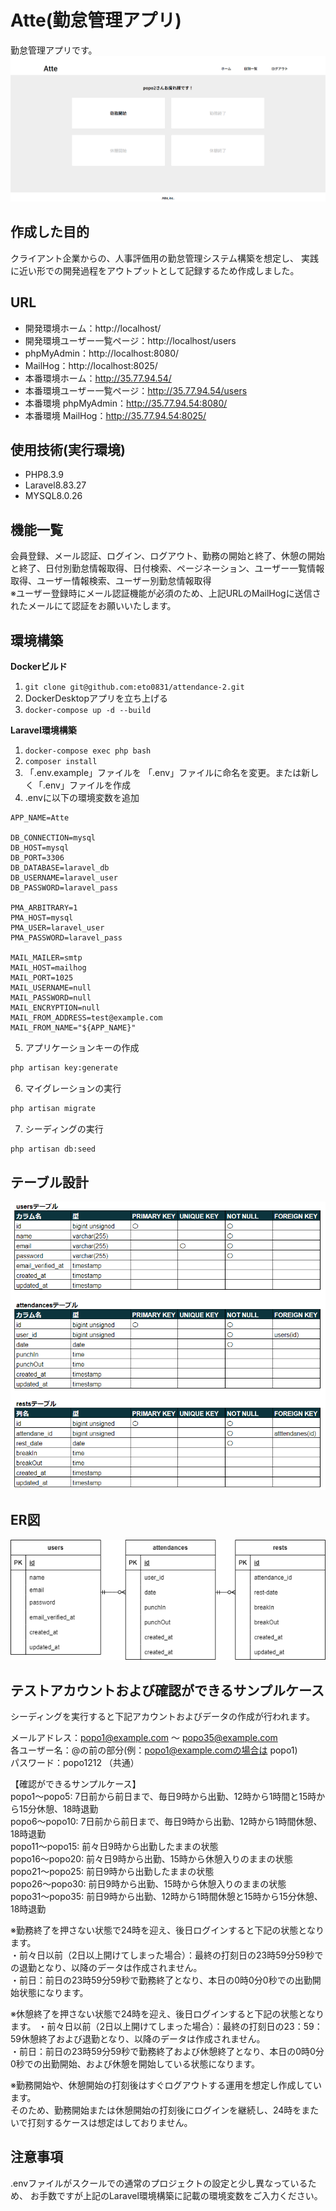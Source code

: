 # Atte(勤怠管理アプリ)
勤怠管理アプリです。
![トップ画面](src/top.png)
## 作成した目的
クライアント企業からの、人事評価用の勤怠管理システム構築を想定し、
実践に近い形での開発過程をアウトプットとして記録するため作成しました。

## URL
- 開発環境ホーム：http://localhost/
- 開発環境ユーザー一覧ページ：http://localhost/users
- phpMyAdmin：http://localhost:8080/
- MailHog：http://localhost:8025/
- 本番環境ホーム：http://35.77.94.54/
- 本番環境ユーザー一覧ページ：http://35.77.94.54/users
- 本番環境 phpMyAdmin：http://35.77.94.54:8080/
- 本番環境 MailHog：http://35.77.94.54:8025/

## 使用技術(実行環境)
- PHP8.3.9
- Laravel8.83.27
- MYSQL8.0.26

## 機能一覧
会員登録、メール認証、ログイン、ログアウト、勤務の開始と終了、休憩の開始と終了、日付別勤怠情報取得、日付検索、ページネーション、ユーザー一覧情報取得、ユーザー情報検索、ユーザー別勤怠情報取得  
※ユーザー登録時にメール認証機能が必須のため、上記URLのMailHogに送信されたメールにて認証をお願いいたします。

## 環境構築
**Dockerビルド**
1. `git clone git@github.com:eto0831/attendance-2.git`
2. DockerDesktopアプリを立ち上げる
3. `docker-compose up -d --build`

**Laravel環境構築**
1. `docker-compose exec php bash`
2. `composer install`
3. 「.env.example」ファイルを 「.env」ファイルに命名を変更。または新しく「.env」ファイルを作成
4. .envに以下の環境変数を追加
``` text
APP_NAME=Atte

DB_CONNECTION=mysql
DB_HOST=mysql
DB_PORT=3306
DB_DATABASE=laravel_db
DB_USERNAME=laravel_user
DB_PASSWORD=laravel_pass

PMA_ARBITRARY=1
PMA_HOST=mysql
PMA_USER=laravel_user
PMA_PASSWORD=laravel_pass

MAIL_MAILER=smtp
MAIL_HOST=mailhog
MAIL_PORT=1025
MAIL_USERNAME=null
MAIL_PASSWORD=null
MAIL_ENCRYPTION=null
MAIL_FROM_ADDRESS=test@example.com
MAIL_FROM_NAME="${APP_NAME}"
```
5. アプリケーションキーの作成
``` bash
php artisan key:generate
```

6. マイグレーションの実行
``` bash
php artisan migrate
```

7. シーディングの実行
``` bash
php artisan db:seed
```

## テーブル設計
![テーブル設計](src/table.png)

## ER図
![ER図](src/erd.png)

## テストアカウントおよび確認ができるサンプルケース
シーディングを実行すると下記アカウントおよびデータの作成が行われます。

メールアドレス：popo1@example.com ～ popo35@example.com  
各ユーザー名：@の前の部分(例：popo1@example.comの場合は popo1)  
パスワード：popo1212 （共通）  

【確認ができるサンプルケース】  
popo1〜popo5: 7日前から前日まで、毎日9時から出勤、12時から1時間と15時から15分休憩、18時退勤  
popo6〜popo10: 7日前から前日まで、毎日9時から出勤、12時から1時間休憩、18時退勤  
popo11〜popo15: 前々日9時から出勤したままの状態  
popo16〜popo20: 前々日9時から出勤、15時から休憩入りのままの状態  
popo21〜popo25: 前日9時から出勤したままの状態  
popo26〜popo30: 前日9時から出勤、15時から休憩入りのままの状態  
popo31〜popo35: 前日9時から出勤、12時から1時間休憩と15時から15分休憩、18時退勤  

※勤務終了を押さない状態で24時を迎え、後日ログインすると下記の状態となります。  
・前々日以前（2日以上開けてしまった場合）：最終の打刻日の23時59分59秒での退勤となり、以降のデータは作成されません。  
・前日：前日の23時59分59秒で勤務終了となり、本日の0時0分0秒での出勤開始状態になります。  

※休憩終了を押さない状態で24時を迎え、後日ログインすると下記の状態となります。
・前々日以前（2日以上開けてしまった場合）：最終の打刻日の23：59：59休憩終了および退勤となり、以降のデータは作成されません。  
・前日：前日の23時59分59秒で勤務終了および休憩終了となり、本日の0時0分0秒での出勤開始、および休憩を開始している状態になります。  

※勤務開始や、休憩開始の打刻後はすぐログアウトする運用を想定し作成しています。  
そのため、勤務開始または休憩開始の打刻後にログインを継続し、24時をまたいで打刻するケースは想定はしておりません。

## 注意事項
.envファイルがスクールでの通常のプロジェクトの設定と少し異なっているため、
お手数ですが上記のLaravel環境構築に記載の環境変数をご入力ください。
